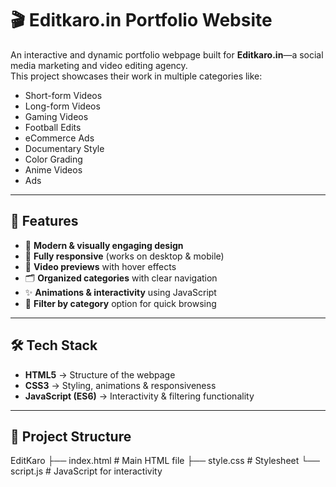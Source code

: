 # 🎬 Editkaro.in Portfolio Website  

An interactive and dynamic portfolio webpage built for **Editkaro.in**—a social media marketing and video editing agency.  
This project showcases their work in multiple categories like:  
- Short-form Videos  
- Long-form Videos  
- Gaming Videos  
- Football Edits  
- eCommerce Ads  
- Documentary Style  
- Color Grading  
- Anime Videos  
- Ads  

---

## 🚀 Features  
- 🎨 **Modern & visually engaging design**  
- 📱 **Fully responsive** (works on desktop & mobile)  
- 🎥 **Video previews** with hover effects  
- 🗂️ **Organized categories** with clear navigation  
- ✨ **Animations & interactivity** using JavaScript  
- 🔎 **Filter by category** option for quick browsing  

---

## 🛠️ Tech Stack  
- **HTML5** → Structure of the webpage  
- **CSS3** → Styling, animations & responsiveness  
- **JavaScript (ES6)** → Interactivity & filtering functionality  

---

## 📂 Project Structure  

EditKaro
├── index.html # Main HTML file
├── style.css # Stylesheet
└── script.js # JavaScript for interactivity
